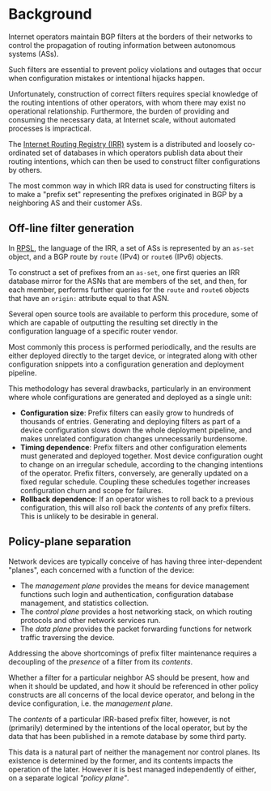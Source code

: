 # Background

Internet operators maintain BGP filters at the borders of their networks to
control the propagation of routing information between autonomous systems (ASs).

Such filters are essential to prevent policy violations and outages that occur
when configuration mistakes or intentional hijacks happen.

Unfortunately, construction of correct filters requires special knowledge of
the routing intentions of other operators, with whom there may exist no
operational relationship. Furthermore, the burden of providing and consuming
the necessary data, at Internet scale, without automated processes is
impractical.

The [Internet Routing Registry (IRR)][IRR] system is a distributed and loosely
co-ordinated set of databases in which operators publish data about their
routing intentions, which can then be used to construct filter configurations
by others.

The most common way in which IRR data is used for constructing filters is to
make a "prefix set" representing the prefixes originated in BGP by a
neighboring AS and their customer ASs.

## Off-line filter generation

In [RPSL], the language of the IRR, a set of ASs is represented by an `as-set`
object, and a BGP route by `route` (IPv4) or `route6` (IPv6) objects.

To construct a set of prefixes from an `as-set`, one first queries an IRR
database mirror for the ASNs that are members of the set, and then, for each
member, performs further queries for the `route` and `route6` objects that have
an `origin:` attribute equal to that ASN.

Several open source tools are available to perform this procedure, some of
which are capable of outputting the resulting set directly in the configuration
language of a specific router vendor.

Most commonly this process is performed periodically, and the results are
either deployed directly to the target device, or integrated along with other
configuration snippets into a configuration generation and deployment pipeline.

This methodology has several drawbacks, particularly in an environment where
whole configurations are generated and deployed as a single unit:

-   **Configuration size**: Prefix filters can easily grow to hundreds of
    thousands of entries. Generating and deploying filters as part of a device
    configuration slows down the whole deployment pipeline, and makes unrelated
    configuration changes unnecessarily burdensome.
-   **Timing dependence**: Prefix filters and other configuration elements must
    generated and deployed together. Most device configuration ought to change
    on an irregular schedule, according to the changing intentions of the
    operator. Prefix filters, conversely, are generally updated on a fixed
    regular schedule. Coupling these schedules together increases configuration
    churn and scope for failures.
-   **Rollback dependence**: If an operator wishes to roll back to a previous
    configuration, this will also roll back the *contents* of any prefix
    filters. This is unlikely to be desirable in general.

## Policy-plane separation

Network devices are typically conceive of has having three inter-dependent
"planes", each concerned with a function of the device:

-   The *management plane* provides the means for device management functions
    such login and authentication, configuration database management, and
    statistics collection.
-   The *control plane* provides a host networking stack, on which routing
    protocols and other network services run.
-   The *data plane* provides the packet forwarding functions for network
    traffic traversing the device.

Addressing the above shortcomings of prefix filter maintenance requires a
decoupling of the *presence* of a filter from its *contents*.

Whether a filter for a particular neighbor AS should be present, how and when
it should be updated, and how it should be referenced in other policy
constructs are all concerns of the local device operator, and belong in the
device configuration, i.e. the *management plane*.

The *contents* of a particular IRR-based prefix filter, however, is not
(primarily) determined by the intentions of the local operator, but by the data
that has been published in a remote database by some third party.

This data is a natural part of neither the management nor control planes. Its
existence is determined by the former, and its contents impacts the operation
of the later. However it is best managed independently of either, on a separate
logical *"policy plane"*.

[IRR]: http://www.irr.net/
[RPSL]: http://www.irr.net/docs/rpsl.html

